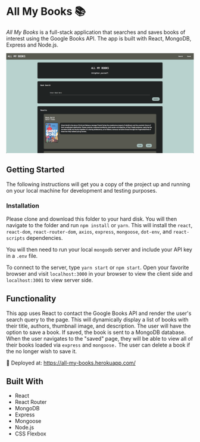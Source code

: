 # All My Books 📚

_All My Books_ is a full-stack application that searches and saves books of interest using the Google Books API. The app is built with React, MongoDB, Express and Node.js.

![Screenshot](screenshot.png)

## Getting Started

The following instructions will get you a copy of the project up and running on your local machine for development and testing purposes.

### Installation

Please clone and download this folder to your hard disk. You will then navigate to the folder and run `npm install` or `yarn`. This will install the `react`, `react-dom`, `react-router-dom`, `axios`, `express`, `mongoose`, `dot-env`, and `react-scripts` dependencies.

You will then need to run your local `mongodb` server and include your API key in a `.env` file.

To connect to the server, type `yarn start` or `npm start`. Open your favorite browser and visit `localhost:3000` in your browser to view the client side and `localhost:3001` to view server side.

## Functionality

This app uses React to contact the Google Books API and render the user's search query to the page. This will dynamically display a list of books with their title, authors, thumbnail image, and description. The user will have the option to save a book. If saved, the book is sent to a MongoDB database. When the user navigates to the "saved" page, they will be able to view all of their books loaded via `express` and `mongoose.` The user can delete a book if the no longer wish to save it.

🚀 Deployed at: https://all-my-books.herokuapp.com/

## Built With

- React
- React Router
- MongoDB
- Express
- Mongoose
- Node.js
- CSS Flexbox
